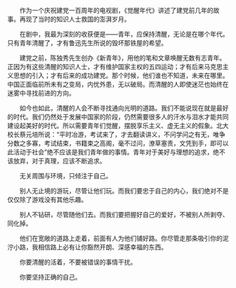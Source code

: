 　　作为一个庆祝建党一百周年的电视剧，《觉醒年代》讲述了建党前几年的故事。再现了当时的知识人士救国的澎湃岁月。

　　在剧中，我最为深刻的收获便是——青年，应保持清醒，无论是在哪个年代。只有青年清醒了，才有鲁迅先生所说的毁坏那铁屋的希望。

　　建党之前，陈独秀先生创办《新青年》，用他的笔和文章唤醒无数有志青年。正因为有这些清醒的知识人士，才有维护国家主权的五四运动；才有后来马克思主义思想的引入；才有后来的成功建党。那个时候，他们谁也不知道，未来在哪里。中国正面临前所未有之变局，内忧外患，无以破局。而清醒的人即使迷茫也始终在迷雾中寻找前进的方向。

　　如今也如此，清醒的人会不断寻找通向光明的道路。我们不能说现在就是最好的时代。我们仍然处于发展中国家的阶段，仍然需要很多人的汗水与泪水才能共同建设起美好的时代。所以需要青年们觉醒，摆脱享乐主义、虚无主义的假象。北大校长蔡元培所说：“平时冶游，考试来了，才去翻读讲义，不问学问之有无，唯争分数之多寡，考试结束，书籍束之高阁，毫不过问，潦草塞责，文凭到手，即可以此活动于社会”绝不应该是我们青年做的事情。青年对于美好与理想的追求，绝不该放弃，对于真理，应该不断追求。

　　无关周围与环境，只倾注于自己。

　　别人无止境的游玩，尽管让他们玩。而我们要忠于自己的内心，我们绝对不是仅仅除了游戏没有其他乐趣。

　　别人不钻研，尽管随他们去。而我们要把握好自己的爱好，不被别人所剥夺、同化掉。

　　他们在宽敞的道路上走着，前面有人为他们铺好路。你尽管走那条吸引你的泥泞小路，我相信路上必有让你豁然开朗、深感幸福的东西。

　　你要清醒的活着，不要被错误的事情干扰。

　　你要坚持正确的自己。